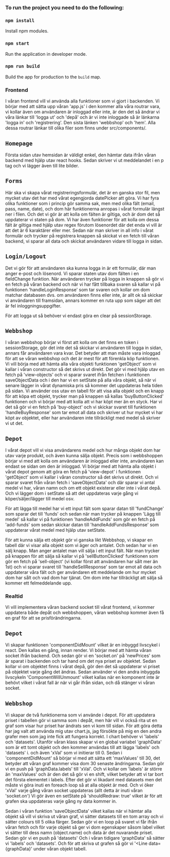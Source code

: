 ### To run the project you need to do the following:

### `npm install`
Install npm modules.

### `npm start`
Run the application in developer mode.

### `npm run build`
Build the app for production to the `build` map.


### Frontend
I våran frontend vill vi använda alla funktioner som vi gjort i backenden. Vi börjar med att sätta upp våran 'app.js' i den kommer alla våra routrar vara, vi kollar även om användaren är inloggad eller inte, är den det så ändrar vi våra länkar till 'logga ut' och 'depå' och är vi inte inloggade så är länkarna 'logga in' och 'registrering'.
Den sista länken 'webbshop' och 'hem'. Alla dessa routrar länkar till olika filer som finns under src/components/.


## `Homepage`
Första sidan utav hemsidan är väldigt enkel, den hämtar data ifrån våran backend med hjälp utav react hooks. Sedan skriver vi ut meddelandet i en p tag och vi lägger även till lite bilder.

## `Forms`
Här ska vi skapa vårat registreringsformulär, det är en ganska stor fil, men mycket utav det har med vårat egengjorda datePicker att göra. Vi har fyra olika funktioner som i princip gör samma sak, men med olika fält (email, pass, name, date), och dom här funktionerna anropas i vårat formulär längst ner i filen. Och det vi gör är att kolla om fälten är giltiga, och är dom det så uppdaterar vi staten på dom. Vi har även funktioner för att kolla om dessa fält är giltiga med hjälp utav regex förutom lösenordet där det enda vi vill är att det är 6 karaktärer eller mer. Sedan när man skriver in all info i vårat formulär och trycker på registrera knappen så skickat vi en fetch till våran backend, vi sparar all data och skickat användaren vidare till logga in sidan.

## `Login/Logout`
Det vi gör för att användaren ska kunna logga in är ett formulär, där man anger e-post och lösenord. Vi sparar staten utav dom fälten i en fieldChange funktion. När användaren trycker på logga in knappen så gör vi en fetch på våran backend och när vi har fått tillbaka svaren så kallar vi på funktionen 'handleLoginResponse' som tar svaren och kollar om dom matchar databasen dvs. om användaren finns eller inte, är allt ok så skickar vi användaren till framsidan, annars kommer en ruta upp som säger att det är fel inloggningsuppgifter.

För att logga ut så behöver vi endast göra en clear på sessionStorage.

## `Webbshop`
I våran webbshop börjar vi först att kolla om det finns en token i sessionStorage, gör det inte det så skickar vi användaren till logga in sidan, annars får användaren vara kvar. Det betyder att man måste vara inloggad för att se våran webbshop och det är mest för att förenkla köp funktionen. Vi vill börja med att hämta alla våra objekti funktionen 'getObject' som vi kallar i våran constructor så det skrivs ut direkt. Det gör vi med hjälp utav en fetch på 'view-objects' och vi sparar svaret ifrån fetchen i funktionen saveObjectData och i den har vi en setState på alla våra objekt, så när vi senare lägger in vårat dynamiska pris så kommer det uppdateras hela tiden på sidan. Vi använder oss utav en tabell för att visa alla objekt och en knapp för att köpa ett objekt, trycker man på knappen så kallas 'buyButtonClicked' funktionen och vi börjar med att kolla att vi har köpt mer än en styck. Har vi det så gör vi en fetch på 'buy-object' och vi skickar svaret till funktionen 'handleBuyResponse' som tar emot all data och skriver ut hur mycket vi har köpt av objektet, eller har användaren inte tillräckligt med medel så skriver vi ut det.

## `Depot`
I vårat depot vill vi visa användarens medel och hur många objekt dom har utav varje produkt, och även kunna sälja objekt. Precis som i webbshoppen börjar vi med att kolla om användaren är inloggad eller inte, användaren kan endast se sidan om den är inloggad. Vi börjar med att hämta alla objekt i vårat depot genom att göra en fetch på 'view-depot' i funktionen 'getObject' som vi kallar i våran constructor så det skrivs ut direkt. Och vi sparar svaret från våran fetch i 'saveObjectData' och där sparar vi antal medel vi har, våran namn och om ett objekt existerar eller inte i vårat depå. Och vi lägger dom i setState så att det uppdateras varje gång vi köper/säljer/lägger till medel osv.

För att lägga till medel har vi ett input fält som sparar datan till 'fundChange' som sparar det till 'funds' och sedan när man trycker på knappen 'Lägg till medel' så kallar vi på funktionen 'handleAddFunds' som gör en fetch på 'add-funds' som sedan skickar datan till 'handleAddFundsResponse' som uppdaterar vårat medel med hjälp utav setState.

För att kunna sälja ett objekt gör vi ganska likt Webbshop, vi skapar en tabell där vi visar alla objekt som vi äger och antalet. Och sedan har vi en sälj knapp. Man anger antalet man vill sälja i ett input fält. När man trycker på knappen för att sälja så kallar vi på 'sellButtonClicked' funktionen som gör en fetch på 'sell-object' (vi kollar först att användaren har sålt mer än 1st) och vi sparar svaret till 'handleSellResponse' som tar emot all data och uppdaterar våra fält och ger användaren ett meddelande om hur mycket dom har sålt och vad dom har tjänat. Om dom inte har tillräckligt att sälja så kommer ett felmeddelande upp.

### Realtid
Vi vill implementera våran backend socket till vårat frontend, vi kommer uppdatera både depåt och webbshoppen, våran webbshop kommer även få en graf för att se prisförändringarna.

## `Depot`
Vi skapar funktionen 'componentDidMount' vilket är en inbyggd livscykel i react. Den kallas en gång, innan render. Vi börjar med att hämta våran socket ifrån backend. Och sedan gör vi en 'socket.on' på 'newPrices' som är sparat i backenden och tar hand om det nya priset av objektet. Sedan kollar vi om objektet finns i vårat depå, gör den det så uppdaterar vi priset på objektet varje gång det ändras. Sedan använder vi den andra inbyggda livscykeln 'ComponentWillUnmount' vilket kallas när en komponent inte är behövt vilket i vårat fall är när vi går ifrån sidan, och då stänger vi våran socket.

## `Webbshop`
Vi skapar de två funktionerna som vi använde i depot. För att uppdatera priset i tabellen gör vi samma som i depåt, men här vill vi också rita ut en graf som visar hur priset har ändrats sen vi kom till sidan. För att göra detta har jag valt att använda mig utav chart.js, jag försökte på mig en den andra grafer men som jag inte fick att fungera korrekt. I chart behöver vi 'labels' och 'datasets'. Utanför våran klass skapar vi en global variabel 'graphData' som är ett tomt objekt och den kommer användas till att lägga 'labels' och 'datasets' i. och även 'xVal' som vi initierar till 0. Sedan i 'componentDidMount' så börjar vi med att sätta ett 'maxValues' till 30, det betyder att våran graf kommer visa dom 30 senaste ändringarna. Sedan gör vi en push på 'graphData.labels' till 'xVal'. Och vi kollar om 'labels' är större än 'maxValues' och är den det så gör vi en shift, vilket betyder att vi tar bort det första elementet i labels. Efter det gör vi likadant med datasets men det måste vi göra inuti en foreach loop så at alla objekt är med. Och vi öker 'xVal' varje gång våran socket uppdateras (allt detta är inuti våran 'socket.on') Vi gör även en setState på 'shouldRedraw: true' vilket är för att grafen ska uppdateras varje gång ny data kommer in.

Sedan i våran funktion 'saveObjectData' vilket kallas när vi hämtar alla objekt så vill vi skriva ut våran graf, vi sätter datasets  till en tom array och vi sätter colours till 5 olika färger. Sedan gör vi en loop på svaret vi får ifrån våran fetch och för varje objekt så ger vi dom egenskaper såsom label vilket vi sätter till dess namn (object.name) och data är det nuvarande priset. Sedan gör vi en push på 'datasets' Och i våran tidigare 'graphData' så sätter vi 'labels' och 'datasets'. Och för att skriva ut grafen så gör vi '<Line data={graphData}' under våran objekt tabell.
